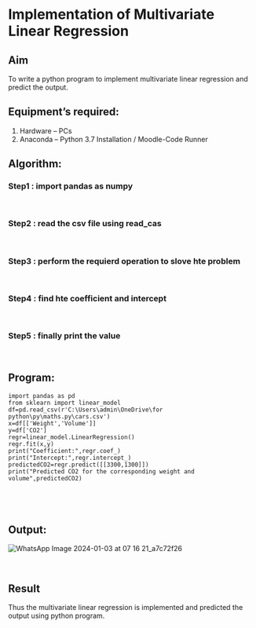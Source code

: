 # Implementation of Multivariate Linear Regression
## Aim
To write a python program to implement multivariate linear regression and predict the output.
## Equipment’s required:
1.	Hardware – PCs
2.	Anaconda – Python 3.7 Installation / Moodle-Code Runner
## Algorithm:
### Step1  : import pandas as numpy
<br>

### Step2  :  read the csv file using read_cas
<br>

### Step3  :  perform the requierd operation to slove hte problem
<br>

### Step4 : find hte coefficient and intercept
<br>

### Step5 :  finally print the value
<br>

## Program:
```
import pandas as pd
from sklearn import linear_model
df=pd.read_csv(r'C:\Users\admin\OneDrive\for python\py\maths.py\cars.csv')
x=df[['Weight','Volume']]
y=df['CO2']
regr=linear_model.LinearRegression()
regr.fit(x,y)
print("Coefficient:",regr.coef_)
print("Intercept:",regr.intercept_)
predictedCO2=regr.predict([[3300,1300]])
print("Predicted CO2 for the corresponding weight and volume",predictedCO2)





```
## Output:
![WhatsApp Image 2024-01-03 at 07 16 21_a7c72f26](https://github.com/Pandurusomu/Multivariate-Linear-Regression/assets/148988619/16ebd535-9bef-484b-b7fc-620e506ad9b6)


<br>

## Result
Thus the multivariate linear regression is implemented and predicted the output using python program.
